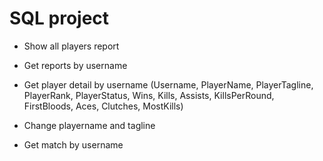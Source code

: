 # SQL project

- Show all players report
- Get reports by username

- Get player detail by username (Username, PlayerName, PlayerTagline, PlayerRank, PlayerStatus, Wins, Kills, Assists, KillsPerRound, FirstBloods, Aces, Clutches, MostKills)
- Change playername and tagline

- Get match by username
